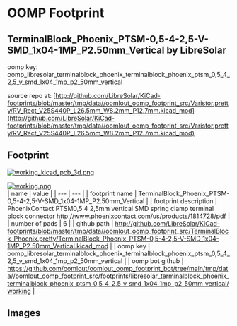 # OOMP Footprint  
## TerminalBlock_Phoenix_PTSM-0,5-4-2,5-V-SMD_1x04-1MP_P2.50mm_Vertical  by LibreSolar  
  
oomp key: oomp_libresolar_terminalblock_phoenix_terminalblock_phoenix_ptsm_0,5_4_2,5_v_smd_1x04_1mp_p2_50mm_vertical  
  
source repo at: [http://github.com/LibreSolar/KiCad-footprints/blob/master/tmp/data//oomlout_oomp_footprint_src/Varistor.pretty/RV_Rect_V25S440P_L26.5mm_W8.2mm_P12.7mm.kicad_mod](http://github.com/LibreSolar/KiCad-footprints/blob/master/tmp/data//oomlout_oomp_footprint_src/Varistor.pretty/RV_Rect_V25S440P_L26.5mm_W8.2mm_P12.7mm.kicad_mod)  
## Footprint  
  
[![working_kicad_pcb_3d.png](working_kicad_pcb_3d_600.png)](working_kicad_pcb_3d.png)  
  
[![working.png](working_600.png)](working.png)  
| name | value | 
| --- | --- | 
| footprint name | TerminalBlock_Phoenix_PTSM-0,5-4-2,5-V-SMD_1x04-1MP_P2.50mm_Vertical | 
| footprint description | PhoenixContact PTSM0,5 4 2,5mm vertical SMD spring clamp terminal block connector http://www.phoenixcontact.com/us/products/1814728/pdf | 
| number of pads | 6 | 
| github path | http://github.com/LibreSolar/KiCad-footprints/blob/master/tmp/data//oomlout_oomp_footprint_src/TerminalBlock_Phoenix.pretty/TerminalBlock_Phoenix_PTSM-0,5-4-2,5-V-SMD_1x04-1MP_P2.50mm_Vertical.kicad_mod | 
| oomp key | oomp_libresolar_terminalblock_phoenix_terminalblock_phoenix_ptsm_0,5_4_2,5_v_smd_1x04_1mp_p2_50mm_vertical | 
| oomp bot github | https://github.com/oomlout/oomlout_oomp_footprint_bot/tree/main/tmp/data//oomlout_oomp_footprint_src/footprints/libresolar_terminalblock_phoenix_terminalblock_phoenix_ptsm_0,5_4_2,5_v_smd_1x04_1mp_p2_50mm_vertical/working | 
## Images  
